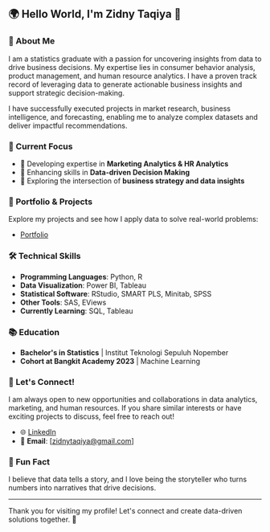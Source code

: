 ## 🌍 Hello World, I'm Zidny Taqiya 👋


### 🚀 About Me

I am a statistics graduate with a passion for uncovering insights from data to drive business decisions. My expertise lies in consumer behavior analysis, product management, and human resource analytics. I have a proven track record of leveraging data to generate actionable business insights and support strategic decision-making.

I have successfully executed projects in market research, business intelligence, and forecasting, enabling me to analyze complex datasets and deliver impactful recommendations.

### 🌱 Current Focus

- 🔹 Developing expertise in **Marketing Analytics & HR Analytics**
- 🔹 Enhancing skills in **Data-driven Decision Making**
- 🔹 Exploring the intersection of **business strategy and data insights**

### 📂 Portfolio & Projects

Explore my projects and see how I apply data to solve real-world problems:
- [Portfolio](https://github.com/zidnytaqiyaaa?tab=repositories)

### 🛠️ Technical Skills

- **Programming Languages**: Python, R
- **Data Visualization**: Power BI, Tableau
- **Statistical Software**: RStudio, SMART PLS, Minitab, SPSS
- **Other Tools**: SAS, EViews
- **Currently Learning**: SQL, Tableau

### 📚 Education

- **Bachelor's in Statistics** | Institut Teknologi Sepuluh Nopember
- **Cohort at Bangkit Academy 2023** | Machine Learning

### 📧 Let's Connect!

I am always open to new opportunities and collaborations in data analytics, marketing, and human resources. If you share similar interests or have exciting projects to discuss, feel free to reach out!

- 🌐 [LinkedIn](https://www.linkedin.com/in/zidnytaqiya)
- 📧 **Email**: [zidnytaqiya@gmail.com]

### 🌟 Fun Fact

I believe that data tells a story, and I love being the storyteller who turns numbers into narratives that drive decisions.

---

Thank you for visiting my profile! Let's connect and create data-driven solutions together. 🚀
